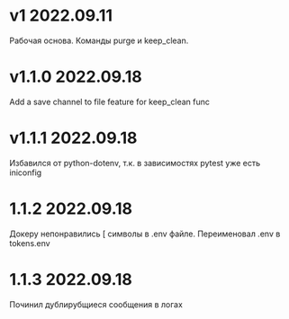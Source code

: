 # v1 2022.09.11
Рабочая основа. Команды purge и keep_clean.

# v1.1.0 2022.09.18
Add a save channel to file feature for keep_clean func

# v1.1.1 2022.09.18
Избавился от python-dotenv, т.к. в зависимостях pytest уже есть iniconfig

# 1.1.2 2022.09.18
Докеру непонравились [ символы в .env файле. Переименовал .env в tokens.env

# 1.1.3 2022.09.18
Починил дублирубщиеся сообщения в логах